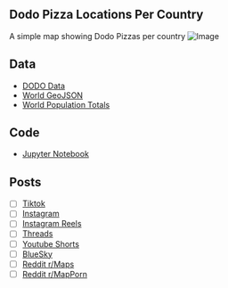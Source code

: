 ## Dodo Pizza Locations Per Country
A simple map showing Dodo Pizzas per country
![Image](https://drive.google.com/uc?export=view&id=)

## Data
* [DODO Data](https://restaurants.ihop.com/en-us/)
* [World GeoJSON](https://public.opendatasoft.com/explore/dataset/world-administrative-boundaries/export/?flg=en-us)
* [World Population Totals](https://data.worldbank.org/indicator/SP.POP.TOTL)

## Code
* [Jupyter Notebook](FormatData.ipynb)

## Posts
- [ ] [Tiktok]()
- [ ] [Instagram]()
- [ ] [Instagram Reels]()
- [ ] [Threads]()
- [ ] [Youtube Shorts]()
- [ ] [BlueSky]()
- [ ] [Reddit r/Maps]()
- [ ] [Reddit r/MapPorn]()
